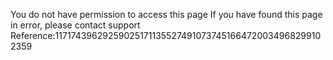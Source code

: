You do not have permission to access this page If you have found this page in error, please contact support Reference:117174396292590251711355274910737451664720034968299102359